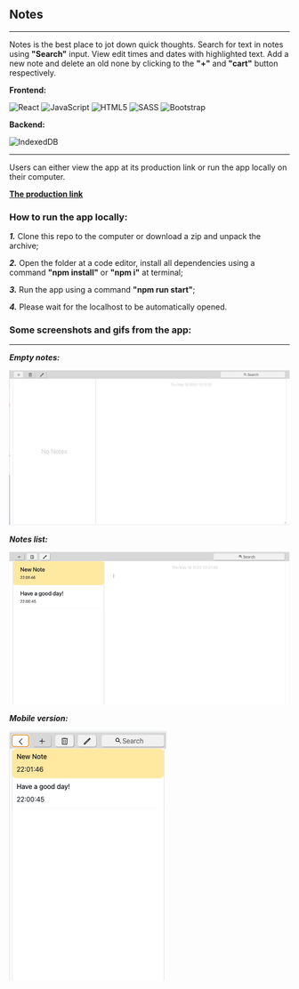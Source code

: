 ## Notes

---

Notes is the best place to jot down quick thoughts. Search for text in notes using **"Search"** input. View edit times and dates with highlighted text.
Add a new note and delete an old none by clicking to the **"+"** and **"cart"** button respectively.

**Frontend:**

![React](https://img.shields.io/badge/react-%2320232a.svg?style=for-the-badge&logo=react&logoColor=%2361DAFB)
![JavaScript](https://img.shields.io/badge/javascript-%23323330.svg?style=for-the-badge&logo=javascript&logoColor=%23F7DF1E)
![HTML5](https://img.shields.io/badge/html5-%23E34F26.svg?style=for-the-badge&logo=html5&logoColor=white)
![SASS](https://img.shields.io/badge/SASS-hotpink.svg?style=for-the-badge&logo=SASS&logoColor=white)
![Bootstrap](https://img.shields.io/badge/bootstrap-%23563D7C.svg?style=for-the-badge&logo=bootstrap&logoColor=white)

**Backend:**

![IndexedDB](https://img.shields.io/badge/indexeddb-%23E34F26.svg?style=for-the-badge&logoColor=white)

---

Users can either view the app at its production link or run the app locally on
their computer.

**[The production link](https://notes-app-5a0fa.web.app/)**

### How to run the app locally:

_**1.**_ Clone this repo to the computer or download a zip and unpack the archive;

_**2.**_ Open the folder at a code editor, install all dependencies using a command **"npm install"** or **"npm i"** at terminal;

_**3.**_ Run the app using a command **"npm run start"**;

_**4.**_ Please wait for the localhost to be automatically opened.

### Some screenshots and gifs from the app:

---

_**Empty notes:**_

![Empty notes](./assets/empty-notes.png)

_**Notes list:**_

![Notes list](./assets/notes-list.png)

_**Mobile version:**_

![Mobile version](./assets/mobile-version.png)